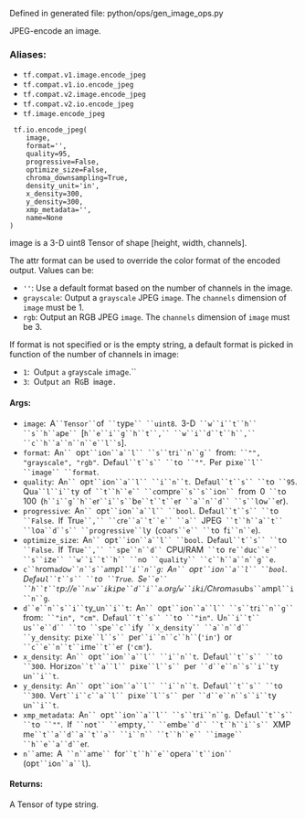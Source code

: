 
Defined in generated file: python/ops/gen_image_ops.py

JPEG-encode an image.
### Aliases:
- `tf.compat.v1.image.encode_jpeg`
- `tf.compat.v1.io.encode_jpeg`
- `tf.compat.v2.image.encode_jpeg`
- `tf.compat.v2.io.encode_jpeg`
- `tf.image.encode_jpeg`

```
 tf.io.encode_jpeg(
    image,
    format='',
    quality=95,
    progressive=False,
    optimize_size=False,
    chroma_downsampling=True,
    density_unit='in',
    x_density=300,
    y_density=300,
    xmp_metadata='',
    name=None
)
```

image is a 3-D uint8 Tensor of shape [height, width, channels].

The attr format can be used to override the color format of the encoded output. Values can be:
- `''`: Use a default format based on the number of channels in the image.
- `grayscale`: Output a `grayscale` JPEG `image`. The `channels` dimension of `image` must be 1.
- `rgb`: Output an RGB JPEG `image`. The `channels` dimension of `image` must be 3.

If format is not specified or is the empty string, a default format is picked in function of the number of channels in image:
- ``1``:`` ``O``u``t``p``u``t`` ``a`` ``g``r``a``y``s``c``a``l``e`` ``i``m``a``g``e``.``
- ``3``:`` ``O``u``t``p``u``t`` ``a``n`` ``R``G``B`` ``i``m``a``g``e``.``
#### Args:
- `image`:` `A` ``Tensor`` `of` ``t`yp`e`` ``uint8`.` `3-D` ``w``i``t``h`` ``s``h``a`p`e`` `[`h``e``i``g``h``t``,`` ``w``i``d``t``h``,`` ``c``h``a``n``n``e``l``s`].
- `format`:` `A`n`` `op`t``i`o`n``a``l`` ``s``t`r`i``n``g`` `from:` ``"", "grayscale", "rgb"`.` `D`e`f`a`u`l``t``s`` ``t`o` ``""`.` `P`e`r` `p`i`x`e``l`` ``image`` ``format`.
- `quality`:` `A`n`` `op`t``i`o`n``a``l`` ``i``n``t`.` `D`e`f`a`u`l``t``s`` ``t`o` ``95`.` `Qu`a``l``i``t`y` `of` ``t``h``e`` ``c`ompr`e``s``s``i`o`n`` `from` `0` ``t`o` `100` `(`h``i``g``h``e`r` ``i``s`` `b`e``t``t``e`r` ``a``n``d`` ``s``l`o`w``e`r).
- `progressive`:` `A`n`` `op`t``i`o`n``a``l`` ``bool`.` `D`e`f`a`u`l``t``s`` ``t`o` ``False`.` `If` `Tru`e``,`` ``c`r`e``a``t``e`` ``a`` `JPEG` ``t``h``a``t`` ``l`o`a``d``s`` ``progressive``l`y` `(`c`o`a`r`s``e`` ``t`o` `f`i``n``e`).
- `optimize_size`:` `A`n`` `op`t``i`o`n``a``l`` ``bool`.` `D`e`f`a`u`l``t``s`` ``t`o` ``False`.` `If` `Tru`e``,`` ``s`p`e``n``d`` `CPU/RAM` ``t`o` `r`e``d`u`c``e`` ``s``i`z`e`` ``w``i``t``h`` ``n`o` ``quality`` ``c``h``a``n``g``e`.
- `c``h`rom`a`_`d`o`w``n``s``a`mp`l``i``n``g`:` `A`n`` `op`t``i`o`n``a``l`` ``bool`.` `D`e`f`a`u`l``t``s`` ``t`o` ``True`.` `S`e``e`` ``h``t``t`p://`e``n`.`w``i`k`i`p`e``d``i``a`.or`g`/`w``i`k`i`/C`h`rom`a`_`s`ub`s``a`mp`l``i``n``g`.
- `d``e``n``s``i``t`y_u`n``i``t`:` `A`n`` `op`t``i`o`n``a``l`` ``s``t`r`i``n``g`` `from:` ``"in", "cm"`.` `D`e`f`a`u`l``t``s`` ``t`o` ``"in"`.` `U`n``i``t`` `u`s``e``d`` ``t`o` ``s`p`e``c``i`fy` ``x_density`` ``a``n``d`` ``y_density`:` `p`i`x`e``l``s`` `p`e`r` ``i``n``c``h`` `(`'in'`)` `or` ``c``e``n``t``i`m`e``t``e`r` `(`'cm'`).
- `x_density`:` `A`n`` `op`t``i`o`n``a``l`` ``i``n``t`.` `D`e`f`a`u`l``t``s`` ``t`o` ``300`.` `Hor`i`zo`n``t``a``l`` `p`i`x`e``l``s`` `p`e`r` ``d``e``n``s``i``t`y` `u`n``i``t`.
- `y_density`:` `A`n`` `op`t``i`o`n``a``l`` ``i``n``t`.` `D`e`f`a`u`l``t``s`` ``t`o` ``300`.` `V`e`r`t``i``c``a``l`` `p`i`x`e``l``s`` `p`e`r` ``d``e``n``s``i``t`y` `u`n``i``t`.
- `xmp_metadata`:` `A`n`` `op`t``i`o`n``a``l`` ``s``t`r`i``n``g`.` `D`e`f`a`u`l``t``s`` ``t`o` ``""`.` `If` ``n`o`t`` ``e`mp`t`y`,`` ``e`mb`e``d`` ``t``h``i``s`` `XMP` `m`e``t``a``d``a``t``a`` ``i``n`` ``t``h``e`` ``image`` ``h``e``a``d``e`r.
- `n``a`m`e`:` `A` ``n``a`m`e`` `for` ``t``h``e`` `op`e`r`a``t``i`o`n`` `(op`t``i`o`n``a``l`).
#### Returns:

A Tensor of type string.
